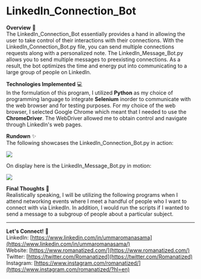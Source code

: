 # LinkedIn_Connection_Bot
**Overview** 👾 </br>
The LinkedIn_Connection_Bot essentially provides a hand in allowing the user to take control of their interactions with their connections. With the LinkedIn_Connection_Bot.py file, you can send multiple connections requests along with a personalized note. The LinkedIn_Message_Bot.py allows you to send multiple messages to preexisting connections. As a result, the bot optimizes the time and energy put into communicating to a large group of people on LinkedIn. 

**Technologies Implemented** 💻 </br>
In the formulation of this program, I utilized **Python** as my choice of programming language to integrate **Selenium** inorder to communicate with the web browser and for testing purposes. For my choice of the web browser, I selected Google Chrome which meant that I needed to use the **ChromeDriver**. The WebDriver allowed me to obtain control and navigate through LinkedIn's web pages.  

**Rundown** ✨ </br>
The following showcases the LinkedIn_Connection_Bot.py in action:

![](images/LinkedIn_Connection.gif)

On display here is the LinkedIn_Message_Bot.py in motion:

![](images/LinkedIn_Message.gif)

**Final Thoughts** 🧠 </br>
Realistically speaking, I will be utilizing the following programs when I attend networking events where I meet a handful of people who I want to connect with via LinkedIn. In addition, I would run the scripts if I wanted to send a message to a subgroup of people about a particular subject.

---
**Let's Connect!** 🔗 </br>
LinkedIn: [https://www.linkedin.com/in/ummaromanasama](https://www.linkedin.com/in/ummaromanasama/) <br/>
Website: [https://www.romanatized.com/](https://www.romanatized.com/) <br/>
Twitter: [https://twitter.com/Romanatized](https://twitter.com/Romanatized) <br/>
Instagram: [https://www.instagram.com/romanatized/](https://www.instagram.com/romanatized/?hl=en) <br/>
